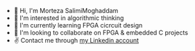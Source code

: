 - 👋 Hi, I'm Morteza SalimiMoghaddam
- 👀 I'm interested in algorithmic thinking
- 🌱 I'm currently learning FPGA cicrcuit design
- 💞️ I'm looking to collaborate on FPGA & embedded C projects
- ✌  Contact me through [my Linkedin account](linkedin.com/in/morteza-salimi-moghadam)


<!---
MortezaSalimiMoghaddam/MortezaSalimiMoghaddam is a ✨ special ✨ repository because its `README.md` (this file) appears on your GitHub profile.
You can click the Preview link to take a look at your changes.
rep to reach source codes of the "book"
https://github.com/ageron/handson-ml3
--->
